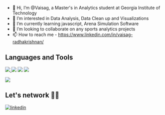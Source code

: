 - 👋 Hi, I’m @Vaisag, a Master's in Analytics student at Georgia Institute of Technology
- 👀 I’m interested in Data Analysis, Data Clean up and Visualizations
- 🌱 I’m currently learning javascript, Arena Simulation Software
- 💞️ I’m looking to collaborate on any sports analytics projects
- 📫 How to reach me - https://www.linkedin.com/in/vaisag-radhakrishnan/

<!---
Vaisag/Vaisag is a ✨ special ✨ repository because its `README.md` (this file) appears on your GitHub profile.
You can click the Preview link to take a look at your changes.
Image courtesey : https://github.com/alexandresanlim/Badges4-README.md-Profile
--->

## Languages and Tools

<a href="https://www.python.org/" target="_blank"> <img src="https://img.shields.io/badge/Python-FFD43B?style=for-the-badge&logo=python&logoColor=blue"/> </a> 
<a href="https://www.rstudio.com/" target="_blank"> <img src="https://img.shields.io/badge/RStudio-75AADB?style=for-the-badge&logo=RStudio&logoColor=white"/></a> 
<a href="https://www.microsoft.com/en-us/sql-server/sql-server-2019" target="_blank"> <img src="https://img.shields.io/badge/Microsoft%20SQL%20Server-CC2927?style=for-the-badge&logo=microsoft%20sql%20server&logoColor=white/"></a> 
<a href="https://numpy.org/" target="_blank"> <img src="https://img.shields.io/badge/Numpy-777BB4?style=for-the-badge&logo=numpy&logoColor=white"/> </a> 

<a href="https://pandas.pydata.org/" target="_blank"> <img src="https://img.shields.io/badge/Pandas-2C2D72?style=for-the-badge&logo=pandas&logoColor=white"/> </a> 

## Let's network 🫶🏽

<a href="https://www.linkedin.com/in/vaisag-radhakrishnan/" target="_blank">
<img src=https://img.shields.io/badge/linkedin-%231E77B5.svg?&style=for-the-badge&logo=linkedin&logoColor=white alt=linkedin style="margin-bottom: 5px;" />
</a>

